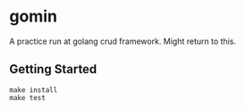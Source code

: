 # gomin 

A practice run at golang crud framework.  Might return to this. 

## Getting Started

```shell
make install
make test
```
